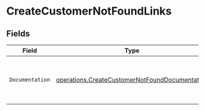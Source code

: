 # CreateCustomerNotFoundLinks


## Fields

| Field                                                                                                            | Type                                                                                                             | Required                                                                                                         | Description                                                                                                      |
| ---------------------------------------------------------------------------------------------------------------- | ---------------------------------------------------------------------------------------------------------------- | ---------------------------------------------------------------------------------------------------------------- | ---------------------------------------------------------------------------------------------------------------- |
| `Documentation`                                                                                                  | [operations.CreateCustomerNotFoundDocumentation](../../models/operations/createcustomernotfounddocumentation.md) | :heavy_check_mark:                                                                                               | The URL to the generic Mollie API error handling guide.                                                          |